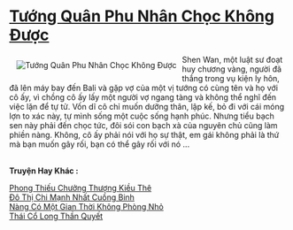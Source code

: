 <a href="https://truyenwiki.net/tuong-quan-phu-nhan-choc-khong-duoc.35879/" title="Tướng Quân Phu Nhân Chọc Không Được"><h1>Tướng Quân Phu Nhân Chọc Không Được</h1></a><div style="display:table"><img align="right" style="float: left; padding: 10px;" src="https://truyenwiki.net/a/img/str/src/35879.jpg" alt="Tướng Quân Phu Nhân Chọc Không Được">Shen Wan, một luật sư đoạt huy chương vàng, người đã thắng trong vụ kiện ly hôn, đã lên máy bay đến Bali và gặp vợ của một vị tướng có cùng tên và họ với cô ấy, vì chồng cô ấy lấy một người vợ ngang tàng và không thể nghĩ đến việc lặn để tự tử. Vốn dĩ cô chỉ muốn dưỡng thân, lập kế, bỏ đi với cái móng lợn to xác này, tự mình sống một cuộc sống hạnh phúc. Nhưng tiểu bạch sen này phải đến chọc tức, đôi sói con bạch xà của nguyên chủ cũng làm phiền nàng. Không, cô ấy phải nói với họ sự thật, em gái không phải là thứ mà bạn muốn gây rối, bạn có thể gây rối với nó ...</div><p><br><b>Truyện Hay Khác :</b></p><a href="https://truyenwiki.net/phong-thieu-chuong-thuong-kieu-the.35570/" alt="Phong Thiếu Chưởng Thượng Kiều Thê">Phong Thiếu Chưởng Thượng Kiều Thê</a><br/><a href="https://github.com/nownovels/topcv/tree/master/truyenhay/35596" alt="Đô Thị Chi Mạnh Nhất Cuồng Binh">Đô Thị Chi Mạnh Nhất Cuồng Binh</a><br/><a href="https://github.com/nownovels/topcv/tree/master/truyenhay/35389" alt="Nàng Có Một Gian Thời Không Phòng Nhỏ">Nàng Có Một Gian Thời Không Phòng Nhỏ</a><br/><a href="https://sangtacviet.wordpress.com/2020/10/22/thai-co-long-than-quyet/" alt="Thái Cổ Long Thần Quyết">Thái Cổ Long Thần Quyết</a><br/>